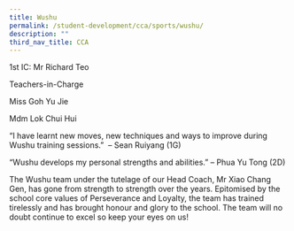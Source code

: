 ```yaml
---
title: Wushu
permalink: /student-development/cca/sports/wushu/
description: ""
third_nav_title: CCA
---
```

1st IC: Mr Richard Teo

  

Teachers-in-Charge  

Miss Goh Yu Jie

Mdm Lok Chui Hui

  

  

“I have learnt new moves, new techniques and ways to improve during Wushu training sessions.”  – Sean Ruiyang (1G)

  

“Wushu develops my personal strengths and abilities.” – Phua Yu Tong (2D)

  

The Wushu team under the tutelage of our Head Coach, Mr Xiao Chang Gen, has gone from strength to strength over the years. Epitomised by the school core values of Perseverance and Loyalty, the team has trained tirelessly and has brought honour and glory to the school. The team will no doubt continue to excel so keep your eyes on us!